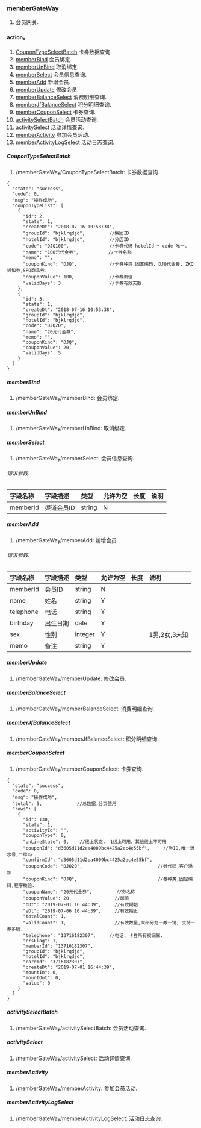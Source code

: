 ### memberGateWay
1. 会员网关.

#### action。
1. [CouponTypeSelectBatch](#CouponTypeSelectBatch)      卡券数据查询.
1. [memberBind](#memberBind)                            会员绑定.
1. [memberUnBind](#memberUnBind)                        取消绑定.
1. [memberSelect](#memberSelect)                        会员信息查询.
1. [memberAdd](#memberAdd)                              新增会员.
1. [memberUpdate](#memberUpdate)                        修改会员.
1. [memberBalanceSelect](#memberBalanceSelect)          消费明细查询.
1. [memberJfBalanceSelect](#memberJfBalanceSelect)      积分明细查询.
1. [memberCouponSelect](#memberCouponSelect)            卡券查询.
1. [activitySelectBatch](#activitySelectBatch)          会员活动查询.
1. [activitySelect](#activitySelect)                    活动详情查询.
1. [memberActivity](#memberActivity)                    参加会员活动.
1. [memberActivityLogSelect](#memberActivityLogSelect)  活动日志查询.

##### CouponTypeSelectBatch
1. /memberGateWay/CouponTypeSelectBatch:    卡券数据查询.
```
{
  "state": "success",
  "code": 0,
  "msg": "操作成功",
  "couponTypeList": [
    {
      "id": 2,
      "state": 1,
      "createDt": "2018-07-16 10:53:38",
      "groupId": "bjklrqdjd",         //集团ID
      "hotelId": "bjklrqdjd",         //分店ID
      "code": "DJQ100",               //卡券代码 hotelId + code 唯一.
      "name": "100元代金券",           //卡券名称
      "memo": "",
      "couponKind": "DJQ",            //卡券种类,固定编码, DJQ代金券, ZKQ折扣券,SPQ商品券.
      "couponValue": 100,             //卡券面值
      "validDays": 3                  //卡券有效天数.
    },
    {
      "id": 3,
      "state": 1,
      "createDt": "2018-07-16 10:53:38",
      "groupId": "bjklrqdjd",
      "hotelId": "bjklrqdjd",
      "code": "DJQ20",
      "name": "20元代金券",
      "memo": "",
      "couponKind": "DJQ",
      "couponValue": 20,
      "validDays": 5
    }
  ]
}
```

##### memberBind
1. /memberGateWay/memberBind:               会员绑定.

##### memberUnBind
1. /memberGateWay/memberUnBind:             取消绑定.

##### memberSelect
1. /memberGateWay/memberSelect:             会员信息查询.
###### 请求参数.
| 字段名称 | 字段描述 | 类型 | 允许为空 | 长度 | 说明 |
| :--- | :--- | :--- | :--- | :--- | :--- |
| memberId | 渠道会员ID | string | N |  |  |

##### memberAdd
1. /memberGateWay/memberAdd:                新增会员.
###### 请求参数.
| 字段名称 | 字段描述 | 类型 | 允许为空 | 长度 | 说明 |
| :--- | :--- | :--- | :--- | :--- | :--- |
| memberId | 会员ID | string | N |  |  |
| name | 姓名 | string |Y|  |  |
| telephone | 电话 | string |Y|  |  |
| birthday | 出生日期 | date |Y|  |  |
| sex | 性别 | integer |Y|  | 1男,2女,3未知 |
| memo | 备注 | string |Y|  |  |

##### memberUpdate
1. /memberGateWay/memberUpdate:             修改会员.

##### memberBalanceSelect
1. /memberGateWay/memberBalanceSelect:      消费明细查询.

##### memberJfBalanceSelect
1. /memberGateWay/memberJfBalanceSelect:    积分明细查询.

##### memberCouponSelect
1. /memberGateWay/memberCouponSelect:       卡券查询.
```
{
  "state": "success",
  "code": 0,
  "msg": "操作成功",
  "total": 5,             //总数据,分页使用
  "rows": [
    {
      "id": 130,
      "state": 1,
      "activityId": "",
      "couponType": 0,
      "onLineState": 0,    //线上状态， 1线上可用，其他线上不可用
      "couponId": "d3605d11d2ea4009bc4425a2ec4e55bf",     //券ID,唯一流水号,二维码
      "confirmId": "d3605d11d2ea4009bc4425a2ec4e55bf",
      "couponCode": "DJQ20",                            //券代码,客户添加
      "couponKind": "DJQ",                              //券种类,固定编码,程序校验.
      "couponName": "20元代金券",         //券名称
      "couponValue": 20,                //面值
      "bDt": "2019-07-01 16:44:39",     //有效期始
      "eDt": "2019-07-06 16:44:39",     //有效期止
      "totalCount": 1,
      "validCount": 1,                  //有效数量,大部分为一券一销, 支持一券多销.
      "telephone": "13716182307",     //电话, 卡券所有权归属.
      "crsFlag": 1,
      "memberId": "13716182307",
      "groupId": "bjklrqdjd",
      "hotelId": "bjklrqdjd",
      "cardId": "3716182307",
      "createDt": "2019-07-01 16:44:39",
      "mountIn": 0,
      "mountOut": 0,
      "value": 0
    }
  ]
}
```

##### activitySelectBatch
1. /memberGateWay/activitySelectBatch:      会员活动查询.

##### activitySelect
1. /memberGateWay/activitySelect:           活动详情查询.

##### memberActivity
1. /memberGateWay/memberActivity:           参加会员活动.

##### memberActivityLogSelect
1. /memberGateWay/memberActivityLogSelect:  活动日志查询.
